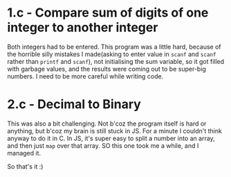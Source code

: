 # 1.c - Compare sum of digits of one integer to another integer

Both integers had to be entered. This program was a little hard, because of the horrible silly mistakes I made(asking to enter value in `scanf` and `scanf` rather than `printf` and `scanf`), not initialising the sum variable, so it got filled with garbage values, and the results were coming out to be super-big numbers. I need to be more careful while writing code.

# 2.c - Decimal to Binary

This was also a bit challenging. Not b'coz the program itself is hard or anything, but b'coz my brain is still stuck in JS. For a minute I couldn't think anyway to do it in C. In JS, it's super easy to split a number into an array, and then just `map` over that array. SO this one took me a while, and I managed it.

So that's it :)